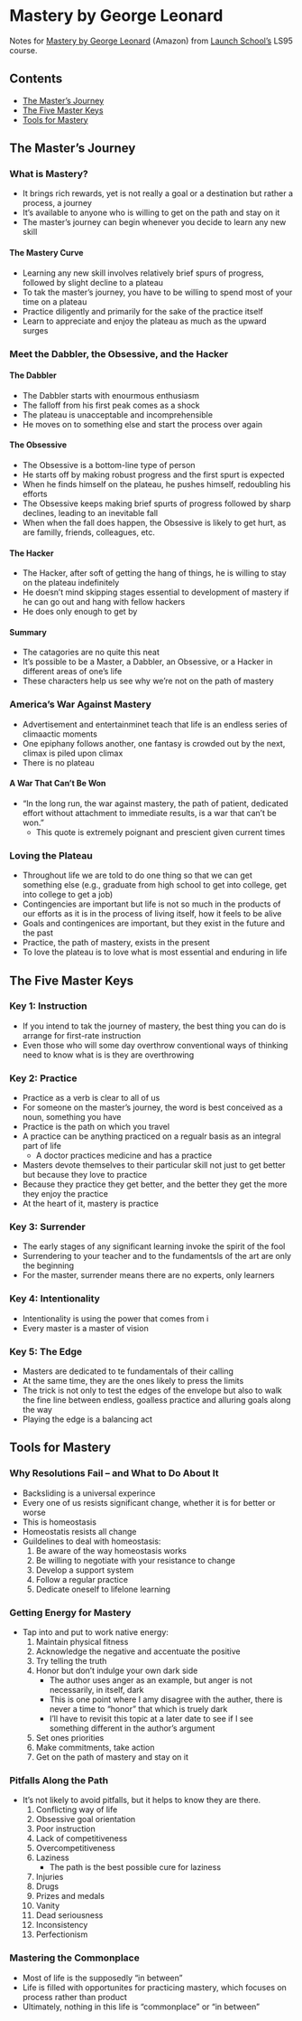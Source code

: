 # Mastery by George Leonard 

Notes for [Mastery by George Leonard](https://www.amazon.com/Mastery-Keys-Success-Long-Term-Fulfillment/dp/0452267560) (Amazon) from [Launch School’s](https://launchschool.com) LS95 course.

## Contents
* [The Master’s Journey](#the-masters-journey)
* [The Five Master Keys](#the-five-master-keys)
* [Tools for Mastery](#tools-for-mastery)

## The Master’s Journey

### What is Mastery?
* It brings rich rewards, yet is not really a goal or a destination but rather a process, a journey
* It’s available to anyone who is willing to get on the path and stay on it
* The master’s journey can begin whenever you decide to learn any new skill

#### The Mastery Curve
* Learning any new skill involves relatively brief spurs of progress, followed by slight decline to a plateau
* To tak the master’s journey, you have to be willing to spend most of your time on a plateau
* Practice diligently and primarily for the sake of the practice itself
* Learn to appreciate and enjoy the plateau as much as the upward surges

### Meet the Dabbler, the Obsessive, and the Hacker

#### The Dabbler
* The Dabbler starts with enourmous enthusiasm 
* The falloff from his first peak comes as a shock
* The plateau is unacceptable and incomprehensible
* He moves on to something else and start the process over again

#### The Obsessive
* The Obsessive is a bottom-line type of person
* He starts off by making robust progress and the first spurt is expected
* When he finds himself on the plateau, he pushes himself, redoubling his efforts
* The Obsessive keeps making brief spurts of progress followed by sharp declines, leading to an inevitable fall
* When when the fall does happen, the Obsessive is likely to get hurt, as are familly, friends, colleagues, etc.

#### The Hacker
* The Hacker, after soft of getting the hang of things, he is willing to stay on the plateau indefinitely
* He doesn’t mind skipping stages essential to development of mastery if he can go out and hang with fellow hackers
* He does only enough to get by

#### Summary
* The catagories are no quite this neat
* It’s possible to be a Master, a Dabbler, an Obsessive, or a Hacker in different areas of one’s life
* These characters help us see why we’re not on the path of mastery

### America’s War Against Mastery
* Advertisement and entertainminet teach that life is an endless series of climaactic moments
* One epiphany follows another, one fantasy is crowded out by the next, climax is piled upon climax
* There is no plateau

#### A War That Can’t Be Won
* “In the long run, the war against mastery, the path of patient, dedicated effort without attachment to immediate results, is a war that can’t be won.”
  * This quote is extremely poignant and prescient given current times

### Loving the Plateau
* Throughout life we are told to do one thing so that we can get something else (e.g., graduate from high school to get into college, get into college to get a job)
* Contingencies are important but life is not so much in the products of our efforts as it is in the process of living itself, how it feels to be alive
* Goals and contingenices are important, but they exist in the future and the past
* Practice, the path of mastery, exists in the present
* To love the plateau is to love what is most essential and enduring in life

## The Five Master Keys

### Key 1: Instruction
* If you intend to tak the journey of mastery, the best thing you can do is arrange for first-rate instruction
* Even those who will some day overthrow conventional ways of thinking need to know what is is they are overthrowing

### Key 2: Practice
* Practice as a verb is clear to all of us
* For someone on the master’s journey, the word is best conceived as a noun, something you have
* Practice is the path on which you travel
* A practice can be anything practiced on a regualr basis as an integral part of life
  * A doctor practices medicine and has a practice
* Masters devote themselves to their particular skill not just to get better but because they love to practice
* Because they practice they get better, and the better they get the more they enjoy the practice
* At the heart of it, mastery is practice

### Key 3: Surrender
* The early stages of any significant learning invoke the spirit of the fool
* Surrendering to your teacher and to the fundamentsls of the art are only the beginning
* For the master, surrender means there are no experts, only learners

### Key 4: Intentionality
* Intentionality is using the power that comes from i
* Every master is a master of vision

### Key 5: The Edge
* Masters are dedicated to te fundamentals of their calling
* At the same time, they are the ones likely to press the limits
* The trick is not only to test the edges of the envelope but also to walk the fine line between endless, goalless practice and alluring goals along the way
* Playing the edge is a balancing act

## Tools for Mastery

### Why Resolutions Fail – and What to Do About It
* Backsliding is a universal experince
* Every one of us resists significant change, whether it is for better or worse
* This is homeostasis
* Homeostatis resists all change
* Guildelines to deal with homeostasis:
  1. Be aware of the way homeostasis works
  1. Be willing to negotiate with your resistance to change
  1. Develop a support system
  1. Follow a regular practice
  1. Dedicate oneself to lifelone learning

### Getting Energy for Mastery
* Tap into and put to work native energy:
  1. Maintain physical fitness
  1. Acknowledge the negative and accentuate the positive
  1. Try telling the truth
  1. Honor but don’t indulge your own dark side
     * The author uses anger as an example, but anger is not necessarily, in itself, dark
     * This is one point where I amy disagree with the auther, there is never a time to “honor” that which is truely dark
     * I’ll have to revisit this topic at a later date to see if I see something different in the author’s argument
  1. Set ones priorities
  1. Make commitments, take action
  1. Get on the path of mastery and stay on it

### Pitfalls Along the Path
* It’s not likely to avoid pitfalls, but it helps to know they are there.
  1. Conflicting way of life
  1. Obsessive goal orientation
  1. Poor instruction
  1. Lack of competitiveness
  1. Overcompetitiveness
  1. Laziness
     * The path is the best possible cure for laziness
  1. Injuries
  1. Drugs
  1. Prizes and medals
  1. Vanity
  1. Dead seriousness
  1. Inconsistency
  1. Perfectionism

### Mastering the Commonplace
* Most of life is the supposedly “in between”
* Life is filled with opportunites for practicing mastery, which focuses on process rather than product
* Ultimately, nothing in this life is “commonplace” or “in between”
